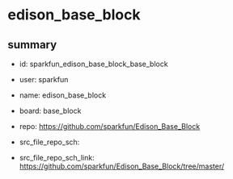 # edison_base_block
 
## summary 
* id: sparkfun_edison_base_block_base_block
* user: sparkfun
* name: edison_base_block
* board: base_block
* repo: https://github.com/sparkfun/Edison_Base_Block



* src_file_repo_sch: 
* src_file_repo_sch_link: https://github.com/sparkfun/Edison_Base_Block/tree/master/







